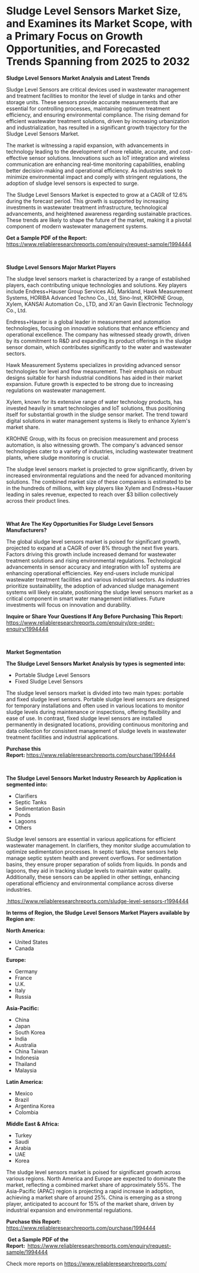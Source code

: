 <p><h1>Sludge Level Sensors Market Size, and Examines its Market Scope, with a Primary Focus on Growth Opportunities, and Forecasted Trends Spanning from 2025 to 2032</h1></p><p><strong>Sludge Level Sensors Market Analysis and Latest Trends</strong></p>
<p><p>Sludge Level Sensors are critical devices used in wastewater management and treatment facilities to monitor the level of sludge in tanks and other storage units. These sensors provide accurate measurements that are essential for controlling processes, maintaining optimum treatment efficiency, and ensuring environmental compliance. The rising demand for efficient wastewater treatment solutions, driven by increasing urbanization and industrialization, has resulted in a significant growth trajectory for the Sludge Level Sensors Market.</p><p>The market is witnessing a rapid expansion, with advancements in technology leading to the development of more reliable, accurate, and cost-effective sensor solutions. Innovations such as IoT integration and wireless communication are enhancing real-time monitoring capabilities, enabling better decision-making and operational efficiency. As industries seek to minimize environmental impact and comply with stringent regulations, the adoption of sludge level sensors is expected to surge.</p><p>The Sludge Level Sensors Market is expected to grow at a CAGR of 12.6% during the forecast period. This growth is supported by increasing investments in wastewater treatment infrastructure, technological advancements, and heightened awareness regarding sustainable practices. These trends are likely to shape the future of the market, making it a pivotal component of modern wastewater management systems.</p></p>
<p><strong>Get a Sample PDF of the Report:&nbsp;</strong> <a href="https://www.reliableresearchreports.com/enquiry/request-sample/1994444?utm_campaign=2473&utm_medium=2&utm_source=Github&utm_content=ia&utm_term=13022025&utm_id=sludge-level-sensors">https://www.reliableresearchreports.com/enquiry/request-sample/1994444</a></p>
<p>&nbsp;</p>
<p><strong>Sludge Level Sensors Major Market Players</strong></p>
<p><p>The sludge level sensors market is characterized by a range of established players, each contributing unique technologies and solutions. Key players include Endress+Hauser Group Services AG, Markland, Hawk Measurement Systems, HORIBA Advanced Techno Co., Ltd, Sino-Inst, KROHNE Group, Xylem, KANSAI Automation Co., LTD, and Xi'an Gavin Electronic Technology Co., Ltd. </p><p>Endress+Hauser is a global leader in measurement and automation technologies, focusing on innovative solutions that enhance efficiency and operational excellence. The company has witnessed steady growth, driven by its commitment to R&D and expanding its product offerings in the sludge sensor domain, which contributes significantly to the water and wastewater sectors.</p><p>Hawk Measurement Systems specializes in providing advanced sensor technologies for level and flow measurement. Their emphasis on robust designs suitable for harsh industrial conditions has aided in their market expansion. Future growth is expected to be strong due to increasing regulations on wastewater management.</p><p>Xylem, known for its extensive range of water technology products, has invested heavily in smart technologies and IoT solutions, thus positioning itself for substantial growth in the sludge sensor market. The trend toward digital solutions in water management systems is likely to enhance Xylem's market share.</p><p>KROHNE Group, with its focus on precision measurement and process automation, is also witnessing growth. The company's advanced sensor technologies cater to a variety of industries, including wastewater treatment plants, where sludge monitoring is crucial.</p><p>The sludge level sensors market is projected to grow significantly, driven by increased environmental regulations and the need for advanced monitoring solutions. The combined market size of these companies is estimated to be in the hundreds of millions, with key players like Xylem and Endress+Hauser leading in sales revenue, expected to reach over $3 billion collectively across their product lines.</p></p>
<p>&nbsp;</p>
<p><strong>What Are The Key Opportunities For Sludge Level Sensors Manufacturers?</strong></p>
<p><p>The global sludge level sensors market is poised for significant growth, projected to expand at a CAGR of over 8% through the next five years. Factors driving this growth include increased demand for wastewater treatment solutions and rising environmental regulations. Technological advancements in sensor accuracy and integration with IoT systems are enhancing operational efficiencies. Key end-users include municipal wastewater treatment facilities and various industrial sectors. As industries prioritize sustainability, the adoption of advanced sludge management systems will likely escalate, positioning the sludge level sensors market as a critical component in smart water management initiatives. Future investments will focus on innovation and durability.</p></p>
<p><strong>Inquire or Share Your Questions If Any Before Purchasing This Report:</strong> <a href="https://www.reliableresearchreports.com/enquiry/pre-order-enquiry/1994444?utm_campaign=2473&utm_medium=2&utm_source=Github&utm_content=ia&utm_term=13022025&utm_id=sludge-level-sensors">https://www.reliableresearchreports.com/enquiry/pre-order-enquiry/1994444</a></p>
<p>&nbsp;</p>
<p><strong>Market Segmentation</strong></p>
<p><strong>The Sludge Level Sensors Market Analysis by types is segmented into:</strong></p>
<p><ul><li>Portable Sludge Level Sensors</li><li>Fixed Sludge Level Sensors</li></ul></p>
<p><p>The sludge level sensors market is divided into two main types: portable and fixed sludge level sensors. Portable sludge level sensors are designed for temporary installations and often used in various locations to monitor sludge levels during maintenance or inspections, offering flexibility and ease of use. In contrast, fixed sludge level sensors are installed permanently in designated locations, providing continuous monitoring and data collection for consistent management of sludge levels in wastewater treatment facilities and industrial applications.</p></p>
<p><strong>Purchase this Report:&nbsp;</strong><a href="https://www.reliableresearchreports.com/purchase/1994444?utm_campaign=2473&utm_medium=2&utm_source=Github&utm_content=ia&utm_term=13022025&utm_id=sludge-level-sensors">https://www.reliableresearchreports.com/purchase/1994444</a></p>
<p>&nbsp;</p>
<p><strong>The Sludge Level Sensors Market Industry Research by Application is segmented into:</strong></p>
<p><ul><li>Clarifiers</li><li>Septic Tanks</li><li>Sedimentation Basin</li><li>Ponds</li><li>Lagoons</li><li>Others</li></ul></p>
<p><p>Sludge level sensors are essential in various applications for efficient wastewater management. In clarifiers, they monitor sludge accumulation to optimize sedimentation processes. In septic tanks, these sensors help manage septic system health and prevent overflows. For sedimentation basins, they ensure proper separation of solids from liquids. In ponds and lagoons, they aid in tracking sludge levels to maintain water quality. Additionally, these sensors can be applied in other settings, enhancing operational efficiency and environmental compliance across diverse industries.</p></p>
<p><a href="https://www.reliableresearchreports.com/sludge-level-sensors-r1994444?utm_campaign=2473&utm_medium=2&utm_source=Github&utm_content=ia&utm_term=13022025&utm_id=sludge-level-sensors">&nbsp;https://www.reliableresearchreports.com/sludge-level-sensors-r1994444</a></p>
<p><strong>In terms of Region, the Sludge Level Sensors Market Players available by Region are:</strong></p>
<p>
    <p> <strong> North America: </strong>
        <ul>
            <li>United States</li>
            <li>Canada</li>
        </ul>
        </p> 
    <p> <strong> Europe: </strong>
        <ul>
            <li>Germany</li>
            <li>France</li>
            <li>U.K.</li>
            <li>Italy</li>
            <li>Russia</li>
        </ul>
        </p> 
    <p> <strong> Asia-Pacific: </strong>
        <ul>
            <li>China</li>
            <li>Japan</li>
            <li>South Korea</li>
            <li>India</li>
            <li>Australia</li>
            <li>China Taiwan</li>
            <li>Indonesia</li>
            <li>Thailand</li>
            <li>Malaysia</li>
        </ul>
        </p> 
    <p> <strong> Latin America: </strong>
        <ul>
            <li>Mexico</li>
            <li>Brazil</li>
            <li>Argentina Korea</li>
            <li>Colombia</li>
        </ul>
        </p> 
    <p> <strong> Middle East & Africa: </strong>
        <ul>
            <li>Turkey</li>
            <li>Saudi</li>
            <li>Arabia</li>
            <li>UAE</li>
            <li>Korea</li>
        </ul>
    </p>
    </p>
<p><p>The sludge level sensors market is poised for significant growth across various regions. North America and Europe are expected to dominate the market, reflecting a combined market share of approximately 55%. The Asia-Pacific (APAC) region is projecting a rapid increase in adoption, achieving a market share of around 25%. China is emerging as a strong player, anticipated to account for 15% of the market share, driven by industrial expansion and environmental regulations.</p></p>
<p><strong>Purchase this Report: </strong><a href="https://www.reliableresearchreports.com/purchase/1994444?utm_campaign=2473&utm_medium=2&utm_source=Github&utm_content=ia&utm_term=13022025&utm_id=sludge-level-sensors">https://www.reliableresearchreports.com/purchase/1994444</a></p>
<p>&nbsp;<strong>Get a Sample PDF of the Report:&nbsp;&nbsp;</strong><a href="https://www.reliableresearchreports.com/enquiry/request-sample/1994444?utm_campaign=2473&utm_medium=2&utm_source=Github&utm_content=ia&utm_term=13022025&utm_id=sludge-level-sensors">https://www.reliableresearchreports.com/enquiry/request-sample/1994444</a></p>
<p><strong></strong></p>
<p>Check more reports on <a href="https://www.reliableresearchreports.com/?utm_campaign=2473&utm_medium=2&utm_source=Github&utm_content=ia&utm_term=13022025&utm_id=sludge-level-sensors">https://www.reliableresearchreports.com/</a></p>